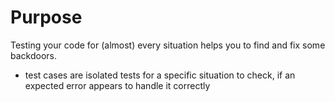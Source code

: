 #	Purpose

Testing your code for (almost) every situation helps you to find and fix some backdoors.

-	test cases are isolated tests for a specific situation to check, if an expected error appears to handle it correctly